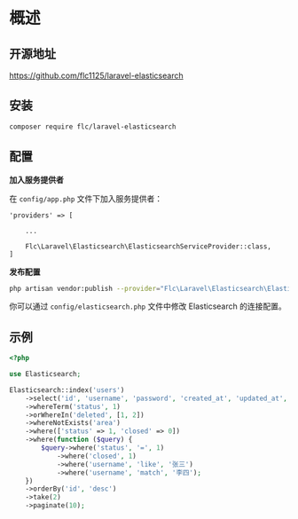 # 概述

## 开源地址

https://github.com/flc1125/laravel-elasticsearch

## 安装

```bash
composer require flc/laravel-elasticsearch
```

## 配置

**加入服务提供者**

在 `config/app.php` 文件下加入服务提供者：

```
'providers' => [

    ...

    Flc\Laravel\Elasticsearch\ElasticsearchServiceProvider::class,
]
```

**发布配置**

```bash
php artisan vendor:publish --provider="Flc\Laravel\Elasticsearch\ElasticsearchServiceProvider"
```

你可以通过 `config/elasticsearch.php` 文件中修改 Elasticsearch 的连接配置。

## 示例

```php
<?php

use Elasticsearch;

Elasticsearch::index('users')
    ->select('id', 'username', 'password', 'created_at', 'updated_at', 'status', 'deleted')
    ->whereTerm('status', 1)
    ->orWhereIn('deleted', [1, 2])
    ->whereNotExists('area')
    ->where(['status' => 1, 'closed' => 0])
    ->where(function ($query) {
        $query->where('status', '=', 1)
            ->where('closed', 1)
            ->where('username', 'like', '张三')
            ->where('username', 'match', '李四');
    })
    ->orderBy('id', 'desc')
    ->take(2)
    ->paginate(10);
```